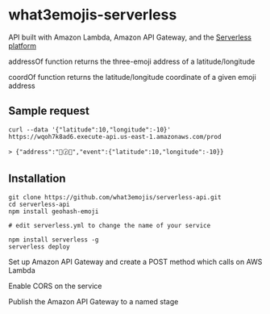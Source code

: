 # what3emojis-serverless

API built with Amazon Lambda, Amazon API Gateway, and the <a href="http://serverless.com">Serverless platform</a>

addressOf function returns the three-emoji address of a latitude/longitude

coordOf function returns the latitude/longitude coordinate of a given emoji address

## Sample request

```
curl --data '{"latitude":10,"longitude":-10}' https://wqoh7k8ad6.execute-api.us-east-1.amazonaws.com/prod

> {"address":"📮🕝🌀","event":{"latitude":10,"longitude":-10}}
```

## Installation

```
git clone https://github.com/what3emojis/serverless-api.git
cd serverless-api
npm install geohash-emoji

# edit serverless.yml to change the name of your service

npm install serverless -g
serverless deploy
```

Set up Amazon API Gateway and create a POST method which calls on AWS Lambda

Enable CORS on the service

Publish the Amazon API Gateway to a named stage
